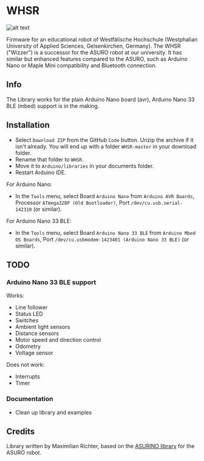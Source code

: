 # WHSR

![alt text](https://github.com/KavinSethukumar/WHSR/blob/master/images/WHSR2.0.png "WHSR v2.0")

Firmware for an educational robot of Westfälische Hochschule (Westphalian University of Applied Sciences, Gelsenkirchen, Germany). The WHSR ("Wizzer") is a successor for the ASURO robot at our university. It has similar but enhanced features compared to the ASURO, such as Arduino Nano or Maple Mini compatibility and Bluetooth connection.

## Info

The Library works for the plain Arduino Nano board (avr), Arduino Nano 33 BLE (mbed) support is in the making.

## Installation

- Select `Download ZIP` from the GitHub `Code` button. Unzip the archive if it isn't already. You will end up with a folder `WHSR-master` in your download folder. 
- Rename that folder to `WHSR`.
- Move it to `Arduino/libraries` in your documents folder.
- Restart Arduino IDE.

For Arduino Nano:
- In the `Tools` menu, select Board `Arduino Nano` from `Arduino AVR Boards`, Processor `ATmega328P (Old Bootloader)`, Port `/dev/cu.usb.serial-142310` (or similar).

For Arduino Nano 33 BLE:
- In the `Tools` menu, select Board `Arduino Nano 33 BLE` from `Arduino Mbed OS Boards`, Port `/dev/cu.usbmodem-1423401 (Arduino Nano 33 BLE)` (or similar).

## TODO

### Arduino Nano 33 BLE support

Works:
- Line follower
- Status LED
- Switches
- Ambient light sensors
- Distance sensors
- Motor speed and direction control
- Odometry
- Voltage sensor

Does not work:
- Interrupts
- Timer

### Documentation

- Clean up library and examples


## Credits

Library written by Maximilian Richter, based on the [ASURINO library](https://github.com/Dirk-/Asurino-Library) for the ASURO robot.
